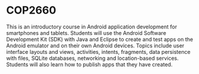 # COP2660

This is an introductory course in Android application development for smartphones and tablets. 
Students will use the Android Software Development Kit (SDK) with Java and Eclipse to create 
and test apps on the Android emulator and on their own Android devices. Topics include user 
interface layouts and views, activities, intents, fragments, data persistence with files, 
SQLite databases, networking and location-based services. Students will also learn how to 
publish apps that they have created.
